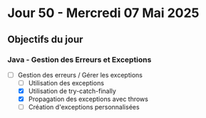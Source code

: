 # Jour 50 - Mercredi 07 Mai 2025

## Objectifs du jour

### Java - Gestion des Erreurs et Exceptions

- [ ] Gestion des erreurs / Gérer les exceptions
  - [ ] Utilisation des exceptions
  - [X] Utilisation de try-catch-finally
  - [X] Propagation des exceptions avec throws
  - [ ] Création d'exceptions personnalisées
